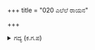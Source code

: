 +++
title = "020 ಎಲೆಲೆ ರಾಯನ"

+++

<details><summary>ಗದ್ಯ (ಕ.ಗ.ಪ) </summary>

20. 'ಎಲೆಲೆ! ಧರ್ಮರಾಯನ ಮೇಲೆ ಕಲಹವು ಬಿದ್ದಿದೆ. ಅಕಟಾ! ಹೋಗಬೇಡಿ! ಆಕ್ರಮಣ ಮಾಡಿರುವವನು ಶತ್ರು! ಇವನು ನಮ್ಮ ಭೀಷ್ಮ, ದ್ರೋಣರ ಹಾಗಲ್ಲ. ಅಳುಕದಿರಿ. ಮುತ್ತಿಗೆ ಹಾಕಿ, ಮುತ್ತಿಗೆ ಹಾಕಿ' ಎನ್ನುತ್ತ ಪಾಂಡವರ ಹಿರಿದಾದ ಸೈನ್ಯವು ಬಾಣಗಳ ಮಳೆಯನ್ನು ವೇಗವಾಗಿ ಸುರಿಸಿ ಕರ್ಣನನ ದಾರಿಯನ್ನು ತಪ್ಪಿಸಿತು.
</details>

